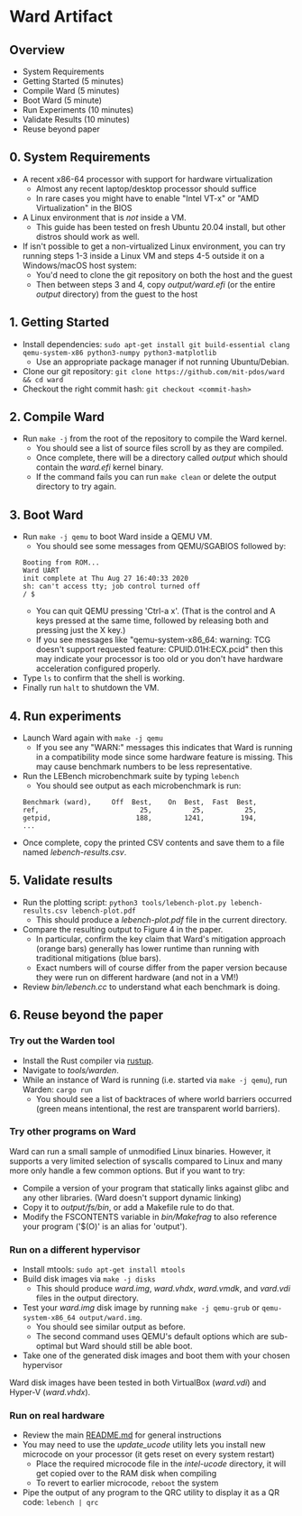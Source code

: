 Ward Artifact
=============
## Overview

* System Requirements
* Getting Started (5 minutes)
* Compile Ward (5 minutes)
* Boot Ward (5 minute)
* Run Experiments (10 minutes)
* Validate Results (10 minutes)
* Reuse beyond paper

## 0. System Requirements
* A recent x86-64 processor with support for hardware virtualization
  - Almost any recent laptop/desktop processor should suffice
  - In rare cases you might have to enable "Intel VT-x" or "AMD Virtualization" in the BIOS
* A Linux environment that is *not* inside a VM.
  - This guide has been tested on fresh Ubuntu 20.04 install, but other distros should work as well.
* If isn't possible to get a non-virtualized Linux environment, you can try running steps 1-3 inside a Linux VM and steps 4-5 outside it on a Windows/macOS host system:
  - You'd need to clone the git repository on both the host and the guest
  - Then between steps 3 and 4, copy _output/ward.efi_ (or the entire _output_ directory) from the guest to the host

## 1. Getting Started
* Install dependencies: `sudo apt-get install git build-essential clang qemu-system-x86 python3-numpy python3-matplotlib`
  - Use an appropriate package manager if not running Ubuntu/Debian.
* Clone our git repository: `git clone https://github.com/mit-pdos/ward && cd ward`
* Checkout the right commit hash: `git checkout <commit-hash>`

## 2. Compile Ward
* Run `make -j` from the root of the repository to compile the Ward kernel.
  - You should see a list of source files scroll by as they are compiled.
  - Once complete, there will be a directory called _output_ which should contain the _ward.efi_ kernel binary.
  - If the command fails you can run `make clean` or delete the output directory to try again.

## 3. Boot Ward
* Run `make -j qemu` to boot Ward inside a QEMU VM.
  - You should see some messages from QEMU/SGABIOS followed by:
  ```
  Booting from ROM...
  Ward UART
  init complete at Thu Aug 27 16:40:33 2020
  sh: can't access tty; job control turned off
  / $
  ```
  - You can quit QEMU pressing 'Ctrl-a x'. (That is the control and A keys pressed at the same time, followed by releasing both and pressing just the X key.)
  - If you see messages like "qemu-system-x86_64: warning: TCG doesn't support requested feature: CPUID.01H:ECX.pcid" then this may indicate your processor is too old or you don't have hardware acceleration configured properly.
* Type `ls` to confirm that the shell is working.
* Finally run `halt` to shutdown the VM.

## 4. Run experiments
* Launch Ward again with `make -j qemu`
  - If you see any "WARN:" messages this indicates that Ward is running in a compatibility mode since some hardware feature is missing. This may cause benchmark numbers to be less representative.
* Run the LEBench microbenchmark suite by typing `lebench`
  - You should see output as each microbenchmark is run:
  ```
  Benchmark (ward),     Off  Best,    On  Best,  Fast  Best,
  ref,                         25,          25,          25,
  getpid,                     188,        1241,         194,
  ...
  ```
* Once complete, copy the printed CSV contents and save them to a file named _lebench-results.csv_.

## 5. Validate results

* Run the plotting script: `python3 tools/lebench-plot.py lebench-results.csv lebench-plot.pdf`
  - This should produce a _lebench-plot.pdf_ file in the current directory.
* Compare the resulting output to Figure 4 in the paper.
  - In particular, confirm the key claim that Ward's mitigation approach (orange bars) generally has lower runtime than running with traditional mitigations (blue bars).
  - Exact numbers will of course differ from the paper version because they were run on different hardware (and not in a VM!)
* Review _bin/lebench.cc_ to understand what each benchmark is doing.

## 6. Reuse beyond the paper

### Try out the Warden tool
* Install the Rust compiler via [rustup](https://rustup.rs/).
* Navigate to _tools/warden_.
* While an instance of Ward is running (i.e. started via `make -j qemu`), run Warden: `cargo run`
  - You should see a list of backtraces of where world barriers occurred (green means intentional, the rest are transparent world barriers).

### Try other programs on Ward
Ward can run a small sample of unmodified Linux binaries. However, it supports a very limited selection of syscalls compared to Linux and many more only handle a few common options. But if you want to try:

* Compile a version of your program that statically links against glibc and any other libraries. (Ward doesn't support dynamic linking)
* Copy it to _output/fs/bin_, or add a Makefile rule to do that.
* Modify the FSCONTENTS variable in _bin/Makefrag_ to also reference your program ('$(O)' is an alias for 'output').

### Run on a different hypervisor
* Install mtools: `sudo apt-get install mtools`
* Build disk images via `make -j disks`
  - This should produce _ward.img_, _ward.vhdx_, _ward.vmdk_, and _vard.vdi_ files in the output directory.
* Test your _ward.img_ disk image by running `make -j qemu-grub` or `qemu-system-x86_64 output/ward.img`.
  - You should see similar output as before.
  - The second command uses QEMU's default options which are sub-optimal but Ward should still be able boot.
* Take one of the generated disk images and boot them with your chosen hypervisor

Ward disk images have been tested in both VirtualBox (_ward.vdi_) and Hyper-V (_ward.vhdx_).

### Run on real hardware
* Review the main [README.md](README.md) for general instructions
* You may need to use the _update_ucode_ utility lets you install new microcode on your processor (it gets reset on every system restart)
  - Place the required microcode file in the _intel-ucode_ directory, it will get copied over to the RAM disk when compiling
  - To revert to earlier microcode, `reboot` the system
* Pipe the output of any program to the QRC utility to display it as a QR code: `lebench | qrc`
